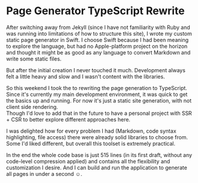 # Page Generator TypeScript Rewrite

After switching away from Jekyll (since I have not familiarity with Ruby and was running into limitations of how to structure this site), I wrote my custom static page generator in Swift. I choose Swift because I had been meaning to explore the language, but had no Apple-platform project on the horizon and thought it might be as good as any language to convert Markdown and write some static files.

But after the initial creation I never touched it much. Development always felt a little heavy and slow and I wasn't content with the libraries.

So this weekend I took the to rewriting the page generation to TypeScript. Since it's currently my main development environment, it was quick to get the basics up and running. For now it's just a static site generation, with not client side rendering.  
Though I'd love to add that in the future to have a personal project with SSR + CSR to better explore different approaches here.

I was delighted how for every problem I had (Markdown, code syntax highlighting, file access) there were already solid libraries to choose from. Some I'd liked different, but overall this toolset is extremely practical.

In the end the whole code base is just 515 lines (in its first draft, without any code-level compression applied) and contains all the flexibility and customization I desire. And I can build and run the application to generate all pages in under a second ☺️.
